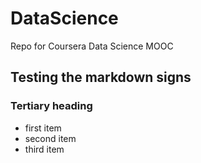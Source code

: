 # DataScience
Repo for Coursera Data Science MOOC
## Testing the markdown signs

### Tertiary heading

* first item
* second item
* third item
